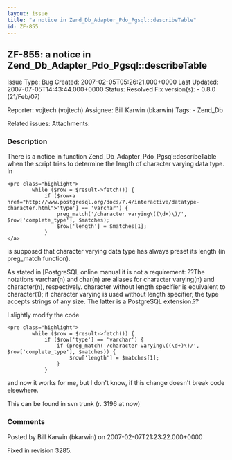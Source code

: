 ```yaml
---
layout: issue
title: "a notice in Zend_Db_Adapter_Pdo_Pgsql::describeTable"
id: ZF-855
---
```


ZF-855: a notice in Zend\_Db\_Adapter\_Pdo\_Pgsql::describeTable
----------------------------------------------------------------

 Issue Type: Bug Created: 2007-02-05T05:26:21.000+0000 Last Updated: 2007-07-05T14:43:44.000+0000 Status: Resolved Fix version(s): - 0.8.0 (21/Feb/07)
 
 Reporter:  vojtech (vojtech)  Assignee:  Bill Karwin (bkarwin)  Tags: - Zend\_Db
 
 Related issues: 
 Attachments: 
### Description

There is a notice in function Zend\_Db\_Adapter\_Pdo\_Pgsql::describeTable when the script tries to determine the length of character varying data type. In

 
    <pre class="highlight">
            while ($row = $result->fetch()) {
                if ($row<a href="http://www.postgresql.org/docs/7.4/interactive/datatype-character.html">'type'] == 'varchar') {
                    preg_match('/character varying\((\d+)\)/', $row['complete_type'], $matches);
                    $row['length'] = $matches[1];
                }
    </a>

is supposed that character varying data type has always preset its length (in preg\_match function).

As stated in [PostgreSQL online manual it is not a requirement: ??The notations varchar(n) and char(n) are aliases for character varying(n) and character(n), respectively. character without length specifier is equivalent to character(1); if character varying is used without length specifier, the type accepts strings of any size. The latter is a PostgreSQL extension.??

I slightly modify the code

 
    <pre class="highlight">
            while ($row = $result->fetch()) {
                if ($row['type'] == 'varchar') {
                    if (preg_match('/character varying\((\d+)\)/', $row['complete_type'], $matches)) {
                        $row['length'] = $matches[1];
                    }
                }


and now it works for me, but I don't know, if this change doesn't break code elsewhere.

This can be found in svn trunk (r. 3196 at now)

 

 

### Comments

Posted by Bill Karwin (bkarwin) on 2007-02-07T21:23:22.000+0000

Fixed in revision 3285.

 

 